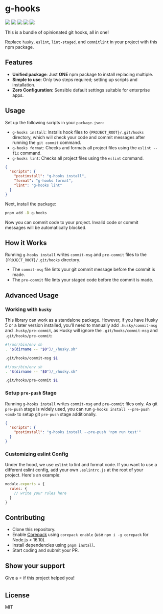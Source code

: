 # g-hooks

[![](https://img.shields.io/npm/l/g-hooks.svg)](https://github.com/zanminkian/g-hooks/blob/master/LICENSE)
[![](https://img.shields.io/npm/v/g-hooks.svg)](https://www.npmjs.com/package/g-hooks)
[![](https://img.shields.io/npm/dm/g-hooks.svg)](https://www.npmjs.com/package/g-hooks)
[![](https://img.shields.io/librariesio/release/npm/g-hooks)](https://www.npmjs.com/package/g-hooks)
[![](https://packagephobia.com/badge?p=g-hooks)](https://packagephobia.com/result?p=g-hooks)

This is a bundle of opinionated git hooks, all in one!

Replace `husky`, `eslint`, `lint-staged`, and `commitlint` in your project with this npm package.

## Features

- **Unified package**: Just **ONE** npm package to install replacing multiple.
- **Simple to use**: Only two steps required; setting up scripts and installation.
- **Zero Configuration**: Sensible default settings suitable for enterprise apps.

## Usage

Set up the following scripts in your `package.json`:

- `g-hooks install`: Installs hook files to `{PROJECT_ROOT}/.git/hooks` directory, which will check your code and commit messages after running the `git commit` command.
- `g-hooks format`: Checks and formats all project files using the `eslint --fix` command.
- `g-hooks lint`: Checks all project files using the `eslint` command.

```json
{
  "scripts": {
    "postinstall": "g-hooks install",
    "format": "g-hooks format",
    "lint": "g-hooks lint"
  }
}
```

Next, install the package:

```sh
pnpm add -D g-hooks
```

Now you can commit code to your project. Invalid code or commit messages will be automatically blocked.

## How it Works

Running `g-hooks install` writes `commit-msg` and `pre-commit` files to the `{PROJECT_ROOT}/.git/hooks` directory.

- The `commit-msg` file lints your git commit message before the commit is made.
- The `pre-commit` file lints your staged code before the commit is made.

## Advanced Usage

### Working with `husky`

This library can work as a standalone package. However, if you have Husky 5 or a later version installed, you'll need to manually add `.husky/commit-msg` and `.husky/pre-commit`, as Husky will ignore the `.git/hooks/commit-msg` and `.git/hooks/pre-commit`:

```sh
#!/usr/bin/env sh
. "$(dirname -- "$0")/_/husky.sh"

.git/hooks/commit-msg $1
```

```sh
#!/usr/bin/env sh
. "$(dirname -- "$0")/_/husky.sh"

.git/hooks/pre-commit $1
```

### Setup `pre-push` Stage

Running `g-hooks install` writes `commit-msg` and `pre-commit` files only. As git `pre-push` stage is widely used, you can run `g-hooks install --pre-push <cmd>` to setup git `pre-push` stage additionally.

```json
{
  "scripts": {
    "postinstall": "g-hooks install --pre-push 'npm run test'"
  }
}
```

### Customizing eslint Config

Under the hood, we use `eslint` to lint and format code. If you want to use a different eslint config, add your own `.eslintrc.js` at the root of your project. Here's an example:

```js
module.exports = {
  rules: {
    // write your rules here
  }
}
```

## Contributing

- Clone this repository.
- Enable [Corepack](https://github.com/nodejs/corepack) using `corepack enable` (use `npm i -g corepack` for Node.js < 16.10).
- Install dependencies using `pnpm install`.
- Start coding and submit your PR.

## Show your support

Give a ⭐️ if this project helped you!

## License

MIT
